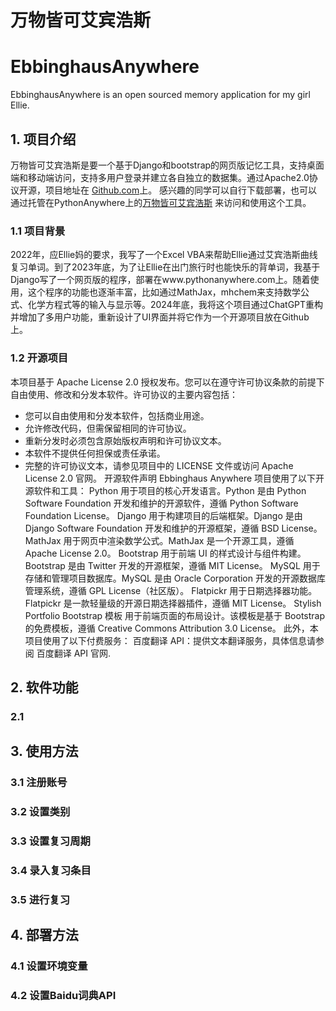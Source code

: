 # 万物皆可艾宾浩斯
# EbbinghausAnywhere 

EbbinghausAnywhere is an open sourced memory application for my girl Ellie.

## 1. 项目介绍
万物皆可艾宾浩斯是要一个基于Django和bootstrap的网页版记忆工具，支持桌面端和移动端访问，支持多用户登录并建立各自独立的数据集。通过Apache2.0协议开源，项目地址在 [Github.com](https://github.com/BrandonLoh/EbbinghausAnywhere)上。 感兴趣的同学可以自行下载部署，也可以通过托管在PythonAnywhere上的[万物皆可艾宾浩斯](https://Ebbinghaus.pythonanywhere.com/ "托管在PythonAnywhere上的免费网站") 来访问和使用这个工具。
### 1.1 项目背景
2022年，应Ellie妈的要求，我写了一个Excel VBA来帮助Ellie通过艾宾浩斯曲线复习单词。到了2023年底，为了让Ellie在出门旅行时也能快乐的背单词，我基于Django写了一个网页版的程序，部署在www.pythonanywhere.com上。随着使用，这个程序的功能也逐渐丰富，比如通过MathJax，mhchem来支持数学公式、化学方程式等的输入与显示等。2024年底，我将这个项目通过ChatGPT重构并增加了多用户功能，重新设计了UI界面并将它作为一个开源项目放在Github上。
### 1.2 开源项目
本项目基于 Apache License 2.0 授权发布。您可以在遵守许可协议条款的前提下自由使用、修改和分发本软件。许可协议的主要内容包括：
- 您可以自由使用和分发本软件，包括商业用途。
- 允许修改代码，但需保留相同的许可协议。
- 重新分发时必须包含原始版权声明和许可协议文本。
- 本软件不提供任何担保或责任承诺。
- 完整的许可协议文本，请参见项目中的 LICENSE 文件或访问 Apache License 2.0 官网。
开源软件声明
Ebbinghaus Anywhere 项目使用了以下开源软件和工具：
Python
用于项目的核心开发语言。Python 是由 Python Software Foundation 开发和维护的开源软件，遵循 Python Software Foundation License。
Django
用于构建项目的后端框架。Django 是由 Django Software Foundation 开发和维护的开源框架，遵循 BSD License。
MathJax
用于网页中渲染数学公式。MathJax 是一个开源工具，遵循 Apache License 2.0。
Bootstrap
用于前端 UI 的样式设计与组件构建。Bootstrap 是由 Twitter 开发的开源框架，遵循 MIT License。
MySQL
用于存储和管理项目数据库。MySQL 是由 Oracle Corporation 开发的开源数据库管理系统，遵循 GPL License（社区版）。
Flatpickr
用于日期选择器功能。Flatpickr 是一款轻量级的开源日期选择器插件，遵循 MIT License。
Stylish Portfolio Bootstrap 模板
用于前端页面的布局设计。该模板是基于 Bootstrap 的免费模板，遵循 Creative Commons Attribution 3.0 License。
此外，本项目使用了以下付费服务：
百度翻译 API：提供文本翻译服务，具体信息请参阅 百度翻译 API 官网.
## 2. 软件功能
### 2.1 
## 3. 使用方法
### 3.1 注册账号
### 3.2 设置类别
### 3.3 设置复习周期
### 3.4 录入复习条目
### 3.5 进行复习
## 4. 部署方法
### 4.1 设置环境变量
### 4.2 设置Baidu词典API
